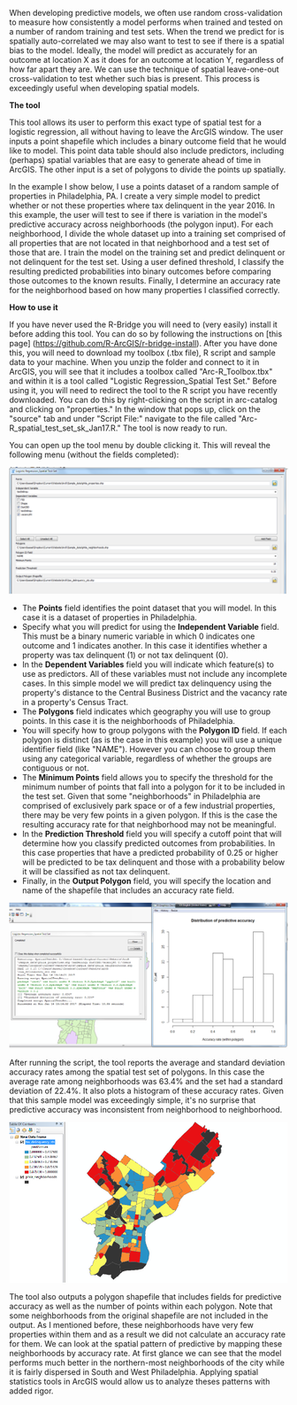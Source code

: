 When developing predictive models, we often use random cross-validation to measure how consistently a model performs when trained and tested on a number of random training and test sets. When the trend we predict for is spatially auto-correlated we may also want to test to see if there is a spatial bias to the model. Ideally, the model will predict as accurately for an outcome at location X as it does for an outcome at location Y, regardless of how far apart they are. We can use the technique of spatial leave-one-out cross-validation to test whether such bias is present. This process is exceedingly useful when developing spatial models. 

**The tool**

This tool allows its user to perform this exact type of spatial test for a logistic regression, all without having to leave the ArcGIS window. The user inputs a point shapefile which includes a binary outcome field that he would like to model. This point data table should also include predictors, including (perhaps) spatial variables that are easy to generate ahead of time in ArcGIS. The other input is a set of polygons to divide the points up spatially.

In the example I show below, I use a points dataset of a random sample of properties in Philadelphia, PA. I create a very simple model to predict whether or not these properties where tax delinquent in the year 2016. In this example, the user will test to see if there is variation in the model's predictive accuracy across neighborhoods (the polygon input). For each neighborhood, I divide the whole dataset up into a training set comprised of all properties that are not located in that neighborhood and a test set of those that are. I train the model on the training set and predict delinquent or not delinquent for the test set. Using a user defined threshold, I classify the resulting predicted probabilities into binary outcomes before comparing those outcomes to the known results. Finally, I determine an accuracy rate for the neighborhood based on how many properties I classified correctly.

**How to use it**

If you have never used the R-Bridge you will need to (very easily) install it before adding this tool. You can do so by following the instructions on [this page] (https://github.com/R-ArcGIS/r-bridge-install). After you have done this, you will need to download my toolbox (.tbx file), R script and sample data to your machine. When you unzip the folder and connect to it in ArcGIS, you will see that it includes a toolbox called "Arc-R_Toolbox.tbx" and within it is a tool called "Logistic Regression_Spatial Test Set." Before using it, you will need to redirect the tool to the R script you have recently downloaded. You can do this by right-clicking on the script in arc-catalog and clicking on "properties." In the window that pops up, click on the "source" tab and under "Script File:" navigate to the file called "Arc-R_spatial_test_set_sk_Jan17.R." The tool is now ready to run. 

You can open up the tool menu by double clicking it. This will reveal the following menu (without the fields completed):

![](https://github.com/simonkassel/R-ArcGIS/blob/master/Images/tool_menu.png)

- The **Points** field identifies the point dataset that you will model. In this case it is a dataset of properties in Philadelphia.
- Specify what you will predict for using the **Independent Variable** field. This must be a binary numeric variable in which 0 indicates one outcome and 1 indicates another. In this case it identifies whether a property was tax delinquent (1) or not tax delinquent (0).
- In the **Dependent Variables** field you will indicate which feature(s) to use as predictors. All of these variables must not include any incomplete cases. In this simple model we will predict tax delinquency using the property's distance to the Central Business District and the vacancy rate in a property's Census Tract.
- The **Polygons** field indicates which geography you will use to group points. In this case it is the neighborhoods of Philadelphia.
- You will specify how to group polygons with the **Polygon ID** field. If each polygon is distinct (as is the case in this example) you will use a unique identifier field (like "NAME"). However you can choose to group them using any categorical variable, regardless of whether the groups are contiguous or not.
- The **Minimum Points** field allows you to specify the threshold for the minimum number of points that fall into a polygon for it to be included in the test set. Given that some "neighborhoods" in Philadelphia are comprised of exclusively park space or of a few industrial properties, there may be very few points in a given polygon. If this is the case the resulting accuracy rate for that neighborhood may not be meaningful. 
- In the **Prediction Threshold** field you will specify a cutoff point that will determine how you classify predicted outcomes from probabilities. In this case properties that have a predicted probability of 0.25 or higher will be predicted to be tax delinquent and those with a probability below it will be classified as not tax delinquent.
- Finally, in the **Output Polygon** field, you will specify the location and name of the shapefile that includes an accuracy rate field.

![](https://github.com/simonkassel/R-ArcGIS/blob/master/Images/histogram.png)

After running the script, the tool reports the average and standard deviation accuracy rates among the spatial test set of polygons. In this case the average rate among neighborhoods was 63.4% and the set had a standard deviation of 22.4%.  It also plots a histogram of these accuracy rates. Given that this sample model was exceedingly simple, it's no surprise that predictive accuracy was inconsistent from neighborhood to neighborhood.

![](https://github.com/simonkassel/R-ArcGIS/blob/master/Images/accuracy_map.png)

The tool also outputs a polygon shapefile that includes fields for predictive accuracy as well as the number of points within each polygon. Note that some neighborhoods from the original shapefile are not included in the output. As I mentioned before, these neighborhoods have very few properties within them and as a result we did not calculate an accuracy rate for them. We can look at the spatial pattern of predictive by mapping these neighborhoods by accuracy rate. At first glance we can see that the model performs much better in the northern-most neighborhoods of the city while it is fairly dispersed in South and West Philadelphia. Applying spatial statistics tools in ArcGIS would allow us to analyze theses patterns with added rigor.
